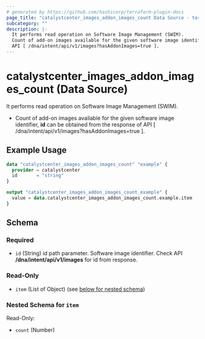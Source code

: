 ```yaml
---
# generated by https://github.com/hashicorp/terraform-plugin-docs
page_title: "catalystcenter_images_addon_images_count Data Source - terraform-provider-catalystcenter"
subcategory: ""
description: |-
  It performs read operation on Software Image Management (SWIM).
  Count of add-on images available for the given software image identifier, id can be obtained from the response of
  API [ /dna/intent/api/v1/images?hasAddonImages=true ].
---
```


# catalystcenter_images_addon_images_count (Data Source)

It performs read operation on Software Image Management (SWIM).

- Count of add-on images available for the given software image identifier, **id** can be obtained from the response of
API [ /dna/intent/api/v1/images?hasAddonImages=true ].

## Example Usage

```terraform
data "catalystcenter_images_addon_images_count" "example" {
  provider = catalystcenter
  id       = "string"
}

output "catalystcenter_images_addon_images_count_example" {
  value = data.catalystcenter_images_addon_images_count.example.item
}
```

<!-- schema generated by tfplugindocs -->
## Schema

### Required

- `id` (String) id path parameter. Software image identifier. Check API **/dna/intent/api/v1/images** for id from response.

### Read-Only

- `item` (List of Object) (see [below for nested schema](#nestedatt--item))

<a id="nestedatt--item"></a>
### Nested Schema for `item`

Read-Only:

- `count` (Number)
